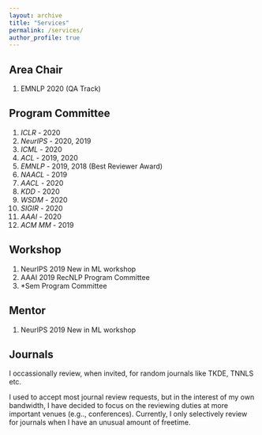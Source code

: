 ```yaml
---
layout: archive
title: "Services"
permalink: /services/
author_profile: true
---
```


## Area Chair

1. EMNLP 2020 (QA Track)

## Program Committee

1. *ICLR* -  2020
2. *NeurIPS* - 2020, 2019
3. *ICML* - 2020
4. *ACL* - 2019, 2020
5. *EMNLP* - 2019, 2018 (Best Reviewer Award)
6. *NAACL* - 2019
7. *AACL* - 2020
8. *KDD* - 2020
9. *WSDM* - 2020
10. *SIGIR* - 2020
11. *AAAI* - 2020
12. *ACM MM* - 2019

## Workshop
1. NeurIPS 2019 New in ML workshop
2. AAAI 2019 RecNLP Program Committee
3. \*Sem Program Committee

## Mentor
1. NeurIPS 2019 New in ML workshop

## Journals

I occassionally review, when invited, for random journals like TKDE, TNNLS etc. 

I used to accept most journal review requests, but in the interest of my own bandwidth, I have decided to focus on the reviewing duties at more important venues (e.g.., conferences). Currently, I only selectively review for journals when I have an unusual amount of freetime. 
